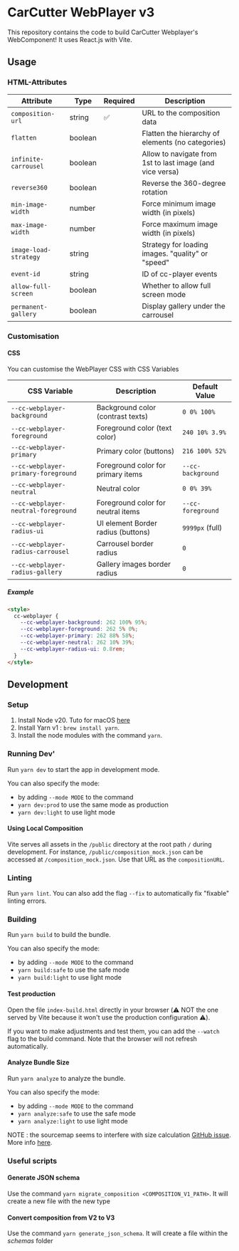 # CarCutter WebPlayer v3

This repository contains the code to build CarCutter Webplayer's WebComponent!
It uses React.js with Vite.

## Usage

### HTML-Attributes

| Attribute             | Type    | Required | Description                                               |
| --------------------- | ------- | -------- | --------------------------------------------------------- |
| `composition-url`     | string  | ✅       | URL to the composition data                               |
| `flatten`             | boolean |          | Flatten the hierarchy of elements (no categories)         |
| `infinite-carrousel`  | boolean |          | Allow to navigate from 1st to last image (and vice versa) |
| `reverse360`          | boolean |          | Reverse the 360-degree rotation                           |
| `min-image-width`     | number  |          | Force minimum image width (in pixels)                     |
| `max-image-width`     | number  |          | Force maximum image width (in pixels)                     |
| `image-load-strategy` | string  |          | Strategy for loading images. "quality" or "speed"         |
| `event-id`            | string  |          | ID of cc-player events                                    |
| `allow-full-screen`   | boolean |          | Whether to allow full screen mode                         |
| `permanent-gallery`   | boolean |          | Display gallery under the carrousel                       |

### Customisation

#### CSS

You can customise the WebPlayer CSS with CSS Variables

| CSS Variable                        | Description                        | Default Value     |
| ----------------------------------- | ---------------------------------- | ----------------- |
| `--cc-webplayer-background`         | Background color (contrast texts)  | `0 0% 100%`       |
| `--cc-webplayer-foreground`         | Foreground color (text color)      | `240 10% 3.9%`    |
| `--cc-webplayer-primary`            | Primary color (buttons)            | `216 100% 52%`    |
| `--cc-webplayer-primary-foreground` | Foreground color for primary items | `--cc-background` |
| `--cc-webplayer-neutral`            | Neutral color                      | `0 0% 39%`        |
| `--cc-webplayer-neutral-foreground` | Foreground color for neutral items | `--cc-foreground` |
| `--cc-webplayer-radius-ui`          | UI element Border radius (buttons) | `9999px` (full)   |
| `--cc-webplayer-radius-carrousel`   | Carrousel border radius            | `0`               |
| `--cc-webplayer-radius-gallery`     | Gallery images border radius       | `0`               |

##### Example

```html
<style>
  cc-webplayer {
    --cc-webplayer-background: 262 100% 95%;
    --cc-webplayer-foreground: 262 5% 0%;
    --cc-webplayer-primary: 262 88% 58%;
    --cc-webplayer-neutral: 262 10% 39%;
    --cc-webplayer-radius-ui: 0.8rem;
  }
</style>
```

## Development

### Setup

1. Install Node v20. Tuto for macOS [here](https://sukiphan.medium.com/how-to-install-nvm-node-version-manager-on-macos-d9fe432cc7db)
2. Install Yarn v1 : `brew install yarn`.
3. Install the node modules with the command `yarn`.

### Running Dev'

Run `yarn dev` to start the app in development mode.

You can also specify the mode:

- by adding `--mode MODE` to the command
- `yarn dev:prod` to use the same mode as production
- `yarn dev:light` to use light mode

#### Using Local Composition

Vite serves all assets in the `/public` directory at the root path `/` during development. For instance, `/public/composition_mock.json` can be accessed at `/composition_mock.json`. Use that URL as the `compositionURL`.

### Linting

Run `yarn lint`. You can also add the flag `--fix` to automatically fix "fixable" linting errors.

### Building

Run `yarn build` to build the bundle.

You can also specify the mode:

- by adding `--mode MODE` to the command
- `yarn build:safe` to use the safe mode
- `yarn build:light` to use light mode

#### Test production

Open the file `index-build.html` directly in your browser (⚠️ NOT the one served by Vite because it won't use the production configuration ⚠️).

If you want to make adjustments and test them, you can add the `--watch` flag to the build command. Note that the browser will not refresh automatically.

#### Analyze Bundle Size

Run `yarn analyze` to analyze the bundle.

You can also specify the mode:

- by adding `--mode MODE` to the command
- `yarn analyze:safe` to use the safe mode
- `yarn analyze:light` to use light mode

NOTE : the sourcemap seems to interfere with size calculation [GitHub issue](https://github.com/KusStar/vite-bundle-visualizer/issues/8). More info [here](https://www.npmjs.com/package/vite-bundle-visualizer).

### Useful scripts

#### Generate JSON schema

Use the command `yarn migrate_composition <COMPOSITION_V1_PATH>`. It will create a new file with the new type

#### Convert composition from V2 to V3

Use the command `yarn generate_json_schema`. It will create a file within the _schemas_ folder
